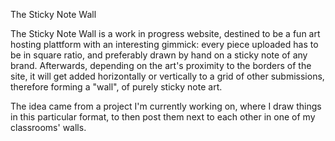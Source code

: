 The Sticky Note Wall

The Sticky Note Wall is a work in progress website, destined to be a fun art hosting plattform with an interesting gimmick:
every piece uploaded has to be in square ratio, and preferably drawn by hand on a sticky note of any brand.
Afterwards, depending on the art's proximity to the borders of the site,
it will get added horizontally or vertically to a grid of other submissions,
therefore forming a "wall", of purely sticky note art.

The idea came from a project I'm currently working on, where I draw things in this particular format, to then post them
next to each other in one of my classrooms' walls.
